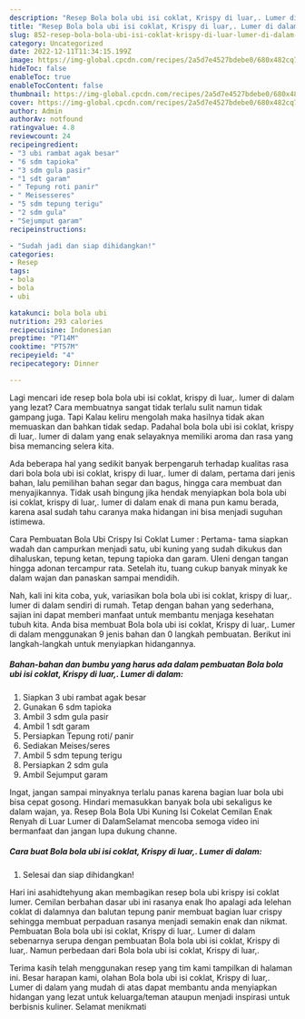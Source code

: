 ```yaml
---
description: "Resep Bola bola ubi isi coklat, Krispy di luar,. Lumer di dalam yang Bikin Ngiler , Lezat Sekali"
title: "Resep Bola bola ubi isi coklat, Krispy di luar,. Lumer di dalam yang Bikin Ngiler , Lezat Sekali"
slug: 852-resep-bola-bola-ubi-isi-coklat-krispy-di-luar-lumer-di-dalam-yang-bikin-ngiler-lezat-sekali
category: Uncategorized
date: 2022-12-11T11:34:15.199Z
image: https://img-global.cpcdn.com/recipes/2a5d7e4527bdebe0/680x482cq70/bola-bola-ubi-isi-coklat-krispy-di-luar-lumer-di-dalam-foto-resep-utama.jpg
hideToc: false
enableToc: true
enableTocContent: false
thumbnail: https://img-global.cpcdn.com/recipes/2a5d7e4527bdebe0/680x482cq70/bola-bola-ubi-isi-coklat-krispy-di-luar-lumer-di-dalam-foto-resep-utama.jpg
cover: https://img-global.cpcdn.com/recipes/2a5d7e4527bdebe0/680x482cq70/bola-bola-ubi-isi-coklat-krispy-di-luar-lumer-di-dalam-foto-resep-utama.jpg
author: Admin
authorAv: notfound
ratingvalue: 4.8
reviewcount: 24
recipeingredient:
- "3 ubi rambat agak besar"
- "6 sdm tapioka"
- "3 sdm gula pasir"
- "1 sdt garam"
- " Tepung roti panir"
- " Meisesseres"
- "5 sdm tepung terigu"
- "2 sdm gula"
- "Sejumput garam"
recipeinstructions:

- "Sudah jadi dan siap dihidangkan!"
categories:
- Resep
tags:
- bola
- bola
- ubi

katakunci: bola bola ubi 
nutrition: 293 calories
recipecuisine: Indonesian
preptime: "PT14M"
cooktime: "PT57M"
recipeyield: "4"
recipecategory: Dinner

---
```



Lagi mencari ide resep bola bola ubi isi coklat, krispy di luar,. lumer di dalam yang lezat? Cara membuatnya sangat tidak terlalu sulit namun tidak gampang juga. Tapi Kalau keliru mengolah maka hasilnya tidak akan memuaskan dan bahkan tidak sedap. Padahal bola bola ubi isi coklat, krispy di luar,. lumer di dalam yang enak selayaknya memiliki aroma dan rasa yang bisa memancing selera kita.


Ada beberapa hal yang sedikit banyak berpengaruh terhadap kualitas rasa dari bola bola ubi isi coklat, krispy di luar,. lumer di dalam, pertama dari jenis bahan, lalu pemilihan bahan segar dan bagus, hingga cara membuat dan menyajikannya. Tidak usah bingung jika hendak menyiapkan bola bola ubi isi coklat, krispy di luar,. lumer di dalam enak di mana pun kamu berada, karena asal sudah tahu caranya maka hidangan ini bisa menjadi suguhan istimewa.

Cara Pembuatan Bola Ubi Crispy Isi Coklat Lumer : Pertama- tama siapkan wadah dan campurkan menjadi satu, ubi kuning yang sudah dikukus dan dihaluskan, tepung ketan, tepung tapioka dan garam. Uleni dengan tangan hingga adonan tercampur rata. Setelah itu, tuang cukup banyak minyak ke dalam wajan dan panaskan sampai mendidih.


Nah, kali ini kita coba, yuk, variasikan bola bola ubi isi coklat, krispy di luar,. lumer di dalam sendiri di rumah. Tetap dengan bahan yang sederhana, sajian ini dapat memberi manfaat untuk membantu menjaga kesehatan tubuh kita. Anda bisa membuat Bola bola ubi isi coklat, Krispy di luar,. Lumer di dalam menggunakan 9 jenis bahan dan 0 langkah pembuatan. Berikut ini langkah-langkah untuk menyiapkan hidangannya.

<!--inarticleads1-->

##### Bahan-bahan dan bumbu yang harus ada dalam pembuatan Bola bola ubi isi coklat, Krispy di luar,. Lumer di dalam:

1. Siapkan 3 ubi rambat agak besar
1. Gunakan 6 sdm tapioka
1. Ambil 3 sdm gula pasir
1. Ambil 1 sdt garam
1. Persiapkan  Tepung roti/ panir
1. Sediakan  Meises/seres
1. Ambil 5 sdm tepung terigu
1. Persiapkan 2 sdm gula
1. Ambil Sejumput garam


Ingat, jangan sampai minyaknya terlalu panas karena bagian luar bola ubi bisa cepat gosong. Hindari memasukkan banyak bola ubi sekaligus ke dalam wajan, ya. Resep Bola Bola Ubi Kuning Isi Cokelat Cemilan Enak Renyah di Luar Lumer di DalamSelamat mencoba semoga video ini bermanfaat dan jangan lupa dukung channe. 

<!--inarticleads2-->

##### Cara buat Bola bola ubi isi coklat, Krispy di luar,. Lumer di dalam:


1. Selesai dan siap dihidangkan!

Hari ini asahidtehyung akan membagikan resep bola ubi krispy isi coklat lumer. Cemilan berbahan dasar ubi ini rasanya enak lho apalagi ada lelehan coklat di dalamnya dan balutan tepung panir membuat bagian luar crispy sehingga membuat perpaduan rasanya menjadi semakin enak dan nikmat. Pembuatan Bola bola ubi isi coklat, Krispy di luar,. Lumer di dalam sebenarnya serupa dengan pembuatan Bola bola ubi isi coklat, Krispy di luar,. Namun perbedaan dari Bola bola ubi isi coklat, Krispy di luar,. 

Terima kasih telah menggunakan resep yang tim kami tampilkan di halaman ini. Besar harapan kami, olahan Bola bola ubi isi coklat, Krispy di luar,. Lumer di dalam yang mudah di atas dapat membantu anda menyiapkan hidangan yang lezat untuk keluarga/teman ataupun menjadi inspirasi untuk berbisnis kuliner. Selamat menikmati
